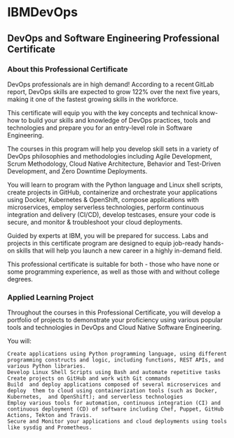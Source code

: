 # IBMDevOps
## DevOps and Software Engineering Professional Certificate

### About this Professional Certificate

DevOps professionals are in high demand! According to a recent GitLab report,  DevOps skills are expected to grow 122% over the next five years,  making it one of the fastest growing skills in the workforce. 

This certificate will equip you with the key concepts and technical know-how to build your skills and knowledge of DevOps practices, tools and technologies and prepare you for an entry-level role in Software Engineering. 

The courses in this program will help you develop skill sets in a variety of DevOps philosophies and methodologies including Agile Development, Scrum Methodology, Cloud Native Architecture, Behavior and Test-Driven Development, and Zero Downtime Deployments.

You will learn to program with the Python language and Linux shell scripts,  create projects in GitHub, containerize and orchestrate your applications using Docker, Kubernetes & OpenShift,  compose applications with microservices, employ serverless technologies,  perform continuous integration and delivery (CI/CD), develop testcases,  ensure your code is secure, and monitor & troubleshoot your cloud deployments.

Guided by experts at IBM, you will be prepared for success.​ Labs and projects in this certificate program are designed to equip job-ready hands-on skills that will help you launch a new career in a highly in-demand field. 

This professional certificate is suitable for both - those who have none or some programming experience, as well as those with and without college degrees.

### Applied Learning Project

Throughout the courses in this Professional Certificate,  you will develop a portfolio of projects to demonstrate your proficiency using various popular tools and technologies in DevOps and Cloud Native Software Engineering. 

You will: 

    Create applications using Python programming language, using different programming constructs and logic, including functions, REST APIs, and various Python libraries.
    Develop Linux Shell Scripts using Bash and automate repetitive tasks
    Create projects on GitHub and work with Git commands
    Build  and deploy applications composed of several microservices and deploy  them to cloud using containerization tools (such as Docker, Kubernetes,  and OpenShift); and serverless technologies
    Employ various tools for automation, continuous integration (CI) and  continuous deployment (CD) of software including Chef, Puppet, GitHub  Actions, Tekton and Travis.
    Secure and Monitor your applications and cloud deployments using tools like sysdig and Prometheus.
